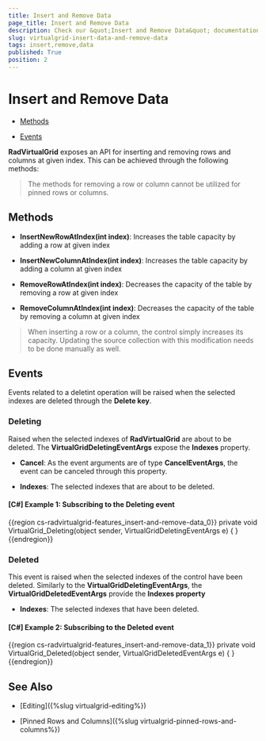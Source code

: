 ```yaml
---
title: Insert and Remove Data
page_title: Insert and Remove Data
description: Check our &quot;Insert and Remove Data&quot; documentation article for the RadVirtualGrid {{ site.framework_name }} control.
slug: virtualgrid-insert-data-and-remove-data
tags: insert,remove,data
published: True
position: 2
---
```


# Insert and Remove Data

* [Methods](#methods)

* [Events](#events)

__RadVirtualGrid__ exposes an API for inserting and removing rows and columns at given index. This can be achieved through the following methods:

> The methods for removing a row or column cannot be utilized for pinned rows or columns.

## Methods

* __InsertNewRowAtIndex(int index)__: Increases the table capacity by adding a row at given index

* __InsertNewColumnAtIndex(int index)__: Increases the table capacity by adding a column at given index

* __RemoveRowAtIndex(int index)__: Decreases the capacity of the table by removing a row at given index

* __RemoveColumnAtIndex(int index)__: Decreases the capacity of the table by removing a column at given index

>When inserting a row or a column, the control simply increases its capacity. Updating the source collection with this modification needs to be done manually as well.

## Events

Events related to a deletint operation will be raised when the selected indexes are deleted through the __Delete key__.

### Deleting

Raised when the selected indexes of __RadVirtualGrid__ are about to be deleted. The __VirtualGridDeletingEventArgs__ expose the __Indexes__ property.

* __Cancel__: As the event arguments are of type __CancelEventArgs__, the event can be canceled through this property.

* __Indexes__: The selected indexes that are about to be deleted.

#### __[C#] Example 1: Subscribing to the Deleting event__
{{region cs-radvirtualgrid-features_insert-and-remove-data_0}}
	private void VirtualGrid_Deleting(object sender, VirtualGridDeletingEventArgs e) 
	{ 
	}
{{endregion}}

### Deleted

This event is raised when the selected indexes of the control have been deleted. Similarly to the __VirtualGridDeletingEventArgs__, the __VirtualGridDeletedEventArgs__ provide the __Indexes property__

* __Indexes__: The selected indexes that have been deleted.

#### __[C#] Example 2: Subscribing to the Deleted event__
{{region cs-radvirtualgrid-features_insert-and-remove-data_1}}
	private void VirtualGrid_Deleted(object sender, VirtualGridDeletedEventArgs e) 
	{ 
	}
{{endregion}}

## See Also

* [Editing]({%slug virtualgrid-editing%})

* [Pinned Rows and Columns]({%slug virtualgrid-pinned-rows-and-columns%})
